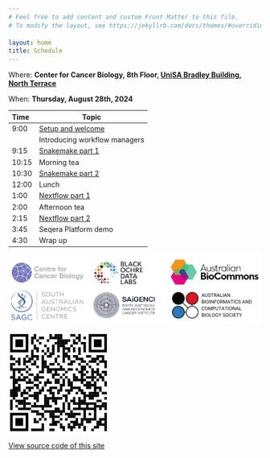 ```yaml
---
# Feel free to add content and custom Front Matter to this file.
# To modify the layout, see https://jekyllrb.com/docs/themes/#overriding-theme-defaults

layout: home
title: Schedule
---
```


Where: **Center for Cancer Biology, 8th Floor, [UniSA Bradley Building, North Terrace](https://maps.app.goo.gl/iusPfQeSSCARKinKA)**

When: **Thursday, August 28th, 2024**

| Time  | Topic                                 |
|:------|---------------------------------------|
| 9:00  | [Setup and welcome](setup/)           |
|       | Introducing workflow managers         |
| 9:15  | [Snakemake part 1](snakemake/#part-1) |
| 10:15 | Morning tea                           |
| 10:30 | [Snakemake part 2](snakemake/#part-2) |
| 12:00 | Lunch                                 |
| 1:00  | [Nextflow part 1](nextflow/#part-1)   |
| 2:00  | Afternoon tea                         |
| 2:15  | [Nextflow part 2](nextflow/#part-2)   |
| 3:45  | Seqera Platform demo                  |
| 4:30  | Wrap up                               |


![](img/orgs.png)

![](img/QR.png)


[View source code of this site](https://github.com/sagc-bioinformatics/nextflow-vs-snakemake-2024)

